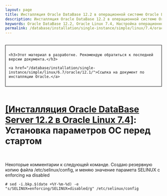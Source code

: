 ```yaml
---
layout: page
title: Инсталляция Oracle DataBase 12.2 в операционной системе Oracle Linux 7.4 - Установка параметров ОС перед стартом
description: Инсталляция Oracle DataBase 12.2 в операционной системе Oracle Linux 7.4 - Установка параметров ОС перед стартом
keywords: Oracle DataBase 12.2, Oracle Linux 7.4, Настройка операционной системы
permalink: /database/installation/single-instance/simple/linux/7.4/oracle/12.2/setup-os-parameters-before-we-start/
---
```


<br/>

<div style="padding:10px; border:thin solid black;">

	<h3>Этот материал в разработке. Рекомендую обратиться к последней версии документа.</h3>

    <a href="/database/installation/single-instance/simple/linux/6.7/oracle/12.1/">Ссылка на документ по инсталляции Oracle.</a>

</div>

<br/>


# <a href="/database/installation/single-instance/simple/linux/7.4/oracle/12.2/">[Инсталляция Oracle DataBase Server 12.2 в Oracle Linux 7.4]</a>: Установка параметров ОС перед стартом

<br/>

Некоторые комментарии к следующей команде. Создаю резервную копию файла /etc/selinux/config, и меняю значение парамета SELINUX с enforcing на disabled


    # sed -i.bkp.$(date +%Y-%m-%d) -e "s/SELINUX=enforcing/SELINUX=disabled/g" /etc/selinux/config


<!-- Далее, делаю резервную копию и меняю значение timeout с 5 на 0, чтобы при старте операционная система не ждала лишние 5 секунд.

    # sed -i.bkp.$(date +%Y-%m-%d) -e "s/timeout=5/timeout=0/g" /boot/grub/grub.conf -->



<!-- Выключаю firewall (по умолчанию )

    # service iptables stop


Запрещаю firewall запускаться при старте операционной системы

    # chkconfig iptables off -->
